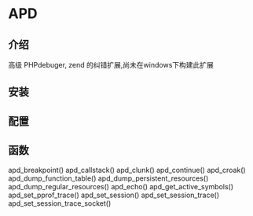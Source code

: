 # APD


## 介绍

高级 PHPdebuger, zend 的纠错扩展,尚未在windows下构建此扩展


## 安装



## 配置



## 函数 

apd_breakpoint()
apd_callstack()
apd_clunk()
apd_continue()
apd_croak()
apd_dump_function_table()
apd_dump_persistent_resources()
apd_dump_regular_resources()
apd_echo()
apd_get_active_symbols()
apd_set_pprof_trace()
apd_set_session()
apd_set_session_trace()
apd_set_session_trace_socket()